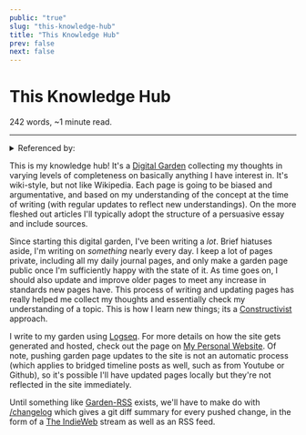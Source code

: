 ```yaml
---
public: "true"
slug: "this-knowledge-hub"
title: "This Knowledge Hub"
prev: false
next: false
---
```

<script setup>
import { data } from '../../git.data.ts';
import { useData } from 'vitepress';
const pageData = useData();
</script>
<h1 class="p-name">This Knowledge Hub</h1>
<p>242 words, ~1 minute read. <span v-html="data[`site/${pageData.page.value.relativePath}`]" /></p>
<hr/>

<details><summary>Referenced by:</summary><a href="/garden/constructivism/index.md">Constructivism</a><a href="/garden/digital-gardens/index.md">Digital Gardens</a><a href="/garden/efficiency/index.md">Efficiency</a><a href="/garden/logseq/index.md">Logseq</a></details>

This is my knowledge hub! It's a [Digital Garden](/garden/digital-gardens/index.md) collecting my thoughts in varying levels of completeness on basically anything I have interest in. It's wiki-style, but not like Wikipedia. Each page is going to be biased and argumentative, and based on my understanding of the concept at the time of writing (with regular updates to reflect new understandings). On the more fleshed out articles I'll typically adopt the structure of a persuasive essay and include sources.

Since starting this digital garden, I've been writing a _lot_. Brief hiatuses aside, I'm writing on _something_ nearly every day. I keep a lot of pages private, including all my daily journal pages, and only make a garden page public once I'm sufficiently happy with the state of it. As time goes on, I should also update and improve older pages to meet any increase in standards new pages have. This process of writing and updating pages has really helped me collect my thoughts and essentially check my understanding of a topic. This is how I learn new things; its a [Constructivist](/garden/constructivism/index.md) approach.

I write to my garden using [Logseq](/garden/logseq/index.md). For more details on how the site gets generated and hosted, check out the page on [My Personal Website](/garden/my-personal-website/index.md). Of note, pushing garden page updates to the site is not an automatic process (which applies to bridged timeline posts as well, such as from Youtube or Github), so it's possible I'll have updated pages locally but they're not reflected in the site immediately.

Until something like [Garden-RSS](/garden/garden-rss/index.md) exists, we'll have to make do with [/changelog](https://thepaperpilot.org/changelog) which gives a git diff summary for every pushed change, in the form of a [The IndieWeb](/garden/the-small-web/index.md) stream as well as an RSS feed.